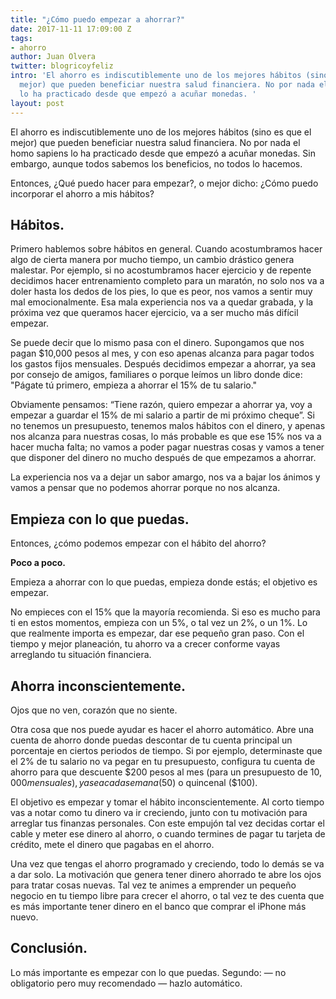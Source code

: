 ```yaml
---
title: "¿Cómo puedo empezar a ahorrar?"
date: 2017-11-11 17:09:00 Z
tags:
- ahorro
author: Juan Olvera
twitter: blogricoyfeliz
intro: 'El ahorro es indiscutiblemente uno de los mejores hábitos (sino es que el
  mejor) que pueden beneficiar nuestra salud financiera. No por nada el homo sapiens
  lo ha practicado desde que empezó a acuñar monedas. '
layout: post
---
```


El ahorro es indiscutiblemente uno de los mejores hábitos (sino es que el mejor) que pueden beneficiar nuestra salud financiera. No por nada el homo sapiens lo ha practicado desde que empezó a acuñar monedas. Sin embargo, aunque todos sabemos los beneficios, no todos lo hacemos.
 
Entonces, ¿Qué puedo hacer para empezar?, o mejor dicho: ¿Cómo puedo incorporar el ahorro a mis hábitos?
 
## Hábitos.
 
Primero hablemos sobre hábitos en general. Cuando acostumbramos hacer algo de cierta manera por mucho tiempo, un cambio drástico genera malestar. Por ejemplo, si no acostumbramos hacer ejercicio y de repente decidimos hacer entrenamiento completo para un maratón, no solo nos va a doler hasta los dedos de los pies, lo que es peor, nos vamos a sentir muy mal emocionalmente. Esa mala experiencia nos va a quedar grabada, y la próxima vez que queramos hacer ejercicio, va a ser mucho más difícil empezar.
 
Se puede decir que lo mismo pasa con el dinero. Supongamos que nos pagan $10,000 pesos al mes, y con eso apenas alcanza para pagar todos los gastos fijos mensuales. Después decidimos empezar a ahorrar, ya sea por consejo de amigos, familiares o porque leímos un libro donde dice: "Págate tú primero, empieza a ahorrar el 15% de tu salario."
 
Obviamente pensamos: “Tiene razón, quiero empezar a ahorrar ya, voy a empezar a guardar el 15% de mi salario a partir de mi próximo cheque”. Si no tenemos un presupuesto, tenemos malos hábitos con el dinero, y apenas nos alcanza para nuestras cosas, lo más probable es que ese 15% nos va a hacer mucha falta; no vamos a poder pagar nuestras cosas y vamos a tener que disponer del dinero no mucho después de que empezamos a ahorrar.
 
La experiencia nos va a dejar un sabor amargo, nos va a bajar los ánimos y vamos a pensar que no podemos ahorrar porque no nos alcanza.
 
## Empieza con lo que puedas.
 
Entonces, ¿cómo podemos empezar con el hábito del ahorro?
 
**Poco a poco.**
 
Empieza a ahorrar con lo que puedas, empieza donde estás; el objetivo es empezar.

No empieces con el 15% que la mayoría recomienda. Si eso es mucho para ti en estos momentos, empieza con un 5%, o tal vez un 2%, o un 1%. Lo que realmente importa es empezar, dar ese pequeño gran paso. Con el tiempo y mejor planeación, tu ahorro va a crecer conforme vayas arreglando tu situación financiera.

<!--more-->

## Ahorra inconscientemente.
 
Ojos que no ven, corazón que no siente.
 
Otra cosa que nos puede ayudar es hacer el ahorro automático. Abre una cuenta de ahorro donde puedas descontar de tu cuenta principal un porcentaje en ciertos periodos de tiempo. Si por ejemplo, determinaste que el 2% de tu salario no va pegar en tu presupuesto, configura tu cuenta de ahorro para que descuente $200 pesos al mes (para un presupuesto de $10,000 mensuales), ya sea cada semana ($50) o quincenal ($100).
 
El objetivo es empezar y tomar el hábito inconscientemente. Al corto tiempo vas a notar como tu dinero va ir creciendo, junto con tu motivación para arreglar tus finanzas personales. Con este empujón tal vez decidas cortar el cable y meter ese dinero al ahorro, o cuando termines de pagar tu tarjeta de crédito, mete el dinero que pagabas en el ahorro.
 
Una vez que tengas el ahorro programado y creciendo, todo lo demás se va a dar solo. La motivación que genera tener dinero ahorrado te abre los ojos para tratar cosas nuevas. Tal vez te animes a emprender un pequeño negocio en tu tiempo libre para crecer el ahorro, o tal vez te des cuenta que es más importante tener dinero en el banco que comprar el iPhone más nuevo.
 
## Conclusión.
 
Lo más importante es empezar con lo que puedas. Segundo: — no obligatorio pero muy recomendado — hazlo automático.
